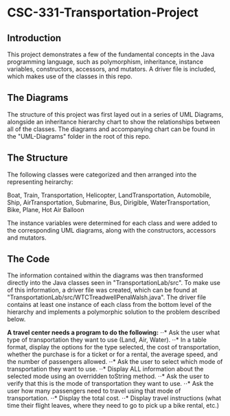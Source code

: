 # CSC-331-Transportation-Project

## Introduction
This project demonstrates a few of the fundamental concepts in the Java programming language, such as polymorphism, inheritance, instance variables, constructors, accessors, and mutators.  A driver file is included, which makes use of the classes in this repo.

## The Diagrams
The structure of this project was first layed out in a series of UML Diagrams, alongside an inheritance hierarchy chart to show the relationships between all of the classes. The diagrams and accompanying chart can be found in the "UML-Diagrams" folder in the root of this repo.

## The Structure
The following classes were categorized and then arranged into the representing heirarchy:

Boat, Train, Transportation, Helicopter, LandTransportation, Automobile, Ship, AirTransportation, Submarine, Bus, Dirigible, WaterTransportation, Bike, Plane, Hot Air Balloon

The instance variables were determined for each class and were added to the corresponding UML diagrams, along with the constructors, accessors and mutators.

## The Code
The information contained within the diagrams was then transformed directly into the Java classes seen in "TransportationLab/src".  To make use of this information, a driver file was created, which can be found at "TransportationLab/src/WTCTreadwellPenaWalsh.java".  The driver file contains at least one instance of each class from the bottom level of the hierarchy and implements a polymorphic solution to the problem described below.

**A travel center needs a program to do the following:**
⋅⋅* Ask the user what type of transportation they want to use (Land, Air, Water).
⋅⋅* In a table format, display the options for the type selected, the cost of transportation, whether the purchase is for a ticket or for a rental, the average speed, and the number of passengers allowed.
⋅⋅* Ask the user to select which mode of transportation they want to use.
⋅⋅* Display ALL information about the selected mode using an overridden toString method.
⋅⋅* Ask the user to verify that this is the mode of transportation they want to use.
⋅⋅* Ask the user how many passengers need to travel using that mode of transportation.
⋅⋅* Display the total cost.
⋅⋅* Display travel instructions (what time their flight leaves, where they need to go to pick up a bike rental, etc.)
